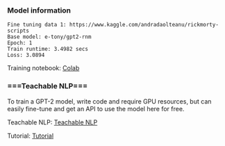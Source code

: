 ### Model information
    
    Fine tuning data 1: https://www.kaggle.com/andradaolteanu/rickmorty-scripts
    Base model: e-tony/gpt2-rnm
    Epoch: 1
    Train runtime: 3.4982 secs
    Loss: 3.0894


Training notebook: [Colab](https://colab.research.google.com/drive/1RawVxulLETFicWMY0YANUdP-H-e7Eeyc)

### ===Teachable NLP=== ###

To train a GPT-2 model, write code and require GPU resources, but can easily fine-tune and get an API to use the model here for free.

Teachable NLP: [Teachable NLP](https://ainize.ai/teachable-nlp)

Tutorial: [Tutorial](https://forum.ainetwork.ai/t/teachable-nlp-how-to-use-teachable-nlp/65?utm_source=community&utm_medium=huggingface&utm_campaign=model&utm_content=teachable%20nlp)
